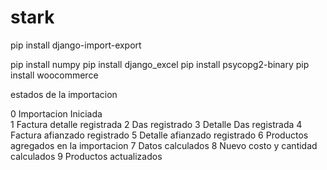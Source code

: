 # stark

pip install django-import-export

pip install numpy
pip install django_excel 
pip install psycopg2-binary
pip install woocommerce

estados de la importacion

0 Importacion Iniciada                                
1 Factura detalle registrada
2 Das registrado
3 Detalle Das registrada
4 Factura afianzado registrado
5 Detalle afianzado registrado
6 Productos agregados en la importacion
7 Datos calculados
8 Nuevo costo y cantidad calculados
9 Productos actualizados

